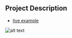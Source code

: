 ## Project Description

* [live example](https://learning-zone.github.io/website-templates/plain/)

![alt text](https://github.com/learning-zone/Website-Templates/blob/master/assets/plain.png "plain")
